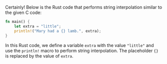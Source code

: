  Certainly! Below is the Rust code that performs string interpolation similar to the given C code:

```rust
fn main() {
    let extra = "little";
    println!("Mary had a {} lamb.", extra);
}
```

In this Rust code, we define a variable `extra` with the value `"little"` and use the `println!` macro to perform string interpolation. The placeholder `{}` is replaced by the value of `extra`.
